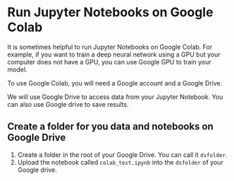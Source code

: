 # Run Jupyter Notebooks on Google Colab

It is sometimes helpful to run Jupyter Notebooks on Google Colab. For example, if you want to train a deep neural network using a GPU but your computer does not have a GPU, you can use Google GPU to train your model.

To use Google Colab, you will need a Google account and a Google Drive. 

We will use Google Drive to access data from your Jupyter Notebook. You can also use Google drive to save results. 

## Create a folder for you data and notebooks on Google Drive

1. Create a folder in the root of your Google Drive. You can call it `dsfolder`.
2. Upload the notebook called `colab_test.ipynb` into the `dsfolder` of your Google drive.




